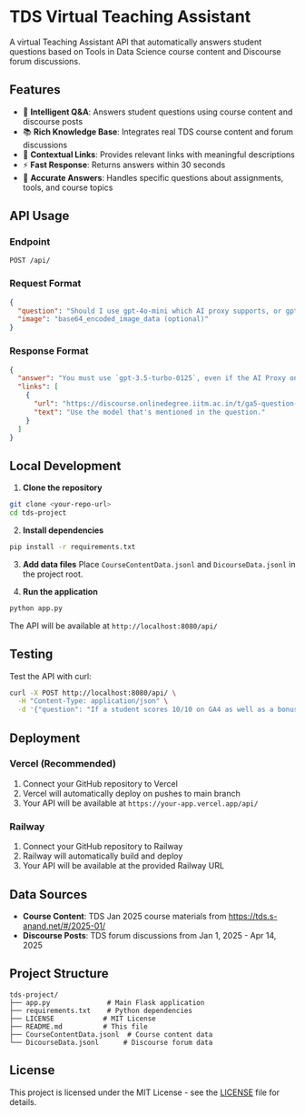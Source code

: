 # TDS Virtual Teaching Assistant

A virtual Teaching Assistant API that automatically answers student questions based on Tools in Data Science course content and Discourse forum discussions.

## Features

- 🤖 **Intelligent Q&A**: Answers student questions using course content and discourse posts
- 📚 **Rich Knowledge Base**: Integrates real TDS course content and forum discussions  
- 🔗 **Contextual Links**: Provides relevant links with meaningful descriptions
- ⚡ **Fast Response**: Returns answers within 30 seconds
- 🎯 **Accurate Answers**: Handles specific questions about assignments, tools, and course topics

## API Usage

### Endpoint
```
POST /api/
```

### Request Format
```json
{
  "question": "Should I use gpt-4o-mini which AI proxy supports, or gpt3.5 turbo?",
  "image": "base64_encoded_image_data (optional)"
}
```

### Response Format
```json
{
  "answer": "You must use `gpt-3.5-turbo-0125`, even if the AI Proxy only supports `gpt-4o-mini`. Use the OpenAI API directly for this question.",
  "links": [
    {
      "url": "https://discourse.onlinedegree.iitm.ac.in/t/ga5-question-8-clarification/155939/4",
      "text": "Use the model that's mentioned in the question."
    }
  ]
}
```

## Local Development

1. **Clone the repository**
```bash
git clone <your-repo-url>
cd tds-project
```

2. **Install dependencies**
```bash
pip install -r requirements.txt
```

3. **Add data files**
Place `CourseContentData.jsonl` and `DicourseData.jsonl` in the project root.

4. **Run the application**
```bash
python app.py
```

The API will be available at `http://localhost:8080/api/`

## Testing

Test the API with curl:
```bash
curl -X POST http://localhost:8080/api/ \
  -H "Content-Type: application/json" \
  -d '{"question": "If a student scores 10/10 on GA4 as well as a bonus, how would it appear on the dashboard?"}'
```

## Deployment

### Vercel (Recommended)
1. Connect your GitHub repository to Vercel
2. Vercel will automatically deploy on pushes to main branch
3. Your API will be available at `https://your-app.vercel.app/api/`

### Railway
1. Connect your GitHub repository to Railway
2. Railway will automatically build and deploy
3. Your API will be available at the provided Railway URL

## Data Sources

- **Course Content**: TDS Jan 2025 course materials from https://tds.s-anand.net/#/2025-01/
- **Discourse Posts**: TDS forum discussions from Jan 1, 2025 - Apr 14, 2025

## Project Structure

```
tds-project/
├── app.py              # Main Flask application
├── requirements.txt    # Python dependencies
├── LICENSE            # MIT License
├── README.md          # This file
├── CourseContentData.jsonl  # Course content data
└── DicourseData.jsonl      # Discourse forum data
```

## License

This project is licensed under the MIT License - see the [LICENSE](LICENSE) file for details.
